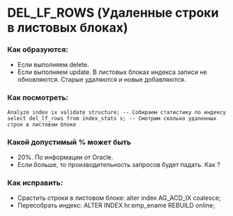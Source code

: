 
# DEL_LF_ROWS (Удаленные строки в листовых блоках) 

### Как образуются: 
  - Если выполняем delete. 
  - Если выполняем update. В листовых блоках индекса записи не обновляются. Старые удаляются и новые добавляются.  

### Как посмотреть: 
````
Analyze index ix validate structure; -- Собираем статистику по индексу
select del_lf_rows from index_stats s; -- Смотрим сколько удаленных строк в листовом блоке
````

### Какой допустимый % может быть
  - 20%. По информации от Oracle.
  - Если больше, то производительность запросов будет падать. Как ?
  
### Как исправить: 
  - Cрастить строки в листовом блоке: alter index AG_ACD_IX coalesce; 
  - Пересобрать индекс: ALTER INDEX hr.emp_ename REBUILD online;
  
  